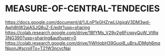 # MEASURE-OF-CENTRAL-TENDECIES
https://docs.google.com/document/d/1JLnP1xGHZrwLUgjxaV3DM3wd-Awh8hW2ajASJQ8uZ-E/edit?usp=sharing
https://colab.research.google.com/drive/1BfYMs_V29v2g6FcqqyQuW_VtRq3NG390?usp=sharing&authuser=0
https://colab.research.google.com/drive/1jWhIobH39Guoi8_uBrsJDMgh6mqNponJ#scrollTo=T21W3ncvcNai
